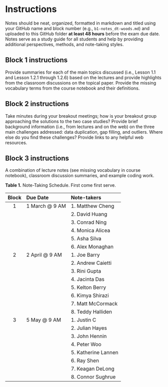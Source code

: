 # Instructions 
Notes should be neat, organized, formatted in markdown and titled using your GitHub name and block number (e.g., `b1-notes_dt-woods.md`) and uploaded to this GitHub folder **at least 48 hours** before the exam due date.
Notes serve as a study guide for all students and help by providing additional perspectives, methods, and note-taking styles.


## Block 1 instructions
Provide summaries for each of the main topics discussed (i.e., Lesson 1.1 and Lesson 1.2.1 through 1.2.6) based on the lectures and provide highlights from the classroom discussions on the topical paper. 
Provide the missing vocabulary terms from the course notebook and their definitions.

## Block 2 instructions
Take minutes during your breakout meetings; how is your breakout group approaching the solutions to the two case studies?
Provide brief background information (i.e., from lectures and on the web) on the three main challenges addressed: data duplication, gap filling, and outliers.
Where else do you find these challenges?
Provide links to any helpful web resources.

## Block 3 instructions
A combination of lecture notes (see missing vocabulary in course notebook), classroom discussion summaries, and example coding work.

__Table 1.__ Note-Taking Schedule. First come first serve.

| Block | Due Date        | Note-takers |
| :---: | :-------------- | :---------  |
| 1     | 1 March @ 9 AM  | 1. Matthew Cheng      |
|       |                 | 2. David Huang        |
|       |                 | 3. Conrad Ning        |
|       |                 | 4. Monica Alicea     |
|       |                 | 5. Asha Silva         |
|       |                 | 6. Alex Monaghan         |
| 2     | 2 April @ 9 AM  | 1. Joe Barry           |
|       |                 | 2. Andrew Caietti     |
|       |                 | 3. Rini Gupta          |
|       |                 | 4. Jacinta Das         |
|       |                 | 5. Kelton Berry       |
|       |                 | 6. Kimya Shirazi      |
|       |                 | 7. Matt McCormack     |
|       |                 | 8. Teddy Halliden     |
| 3     | 5 May @ 9 AM    | 1. Justin C  |
|       |                 | 2. Julian Hayes|
|       |                 | 3. John Hennin         |
|       |                 | 4. Peter Woo      |
|       |                 | 5. Katherine Lannen          |
|       |                 | 6. Ray Shen         |
|       |                 | 7. Keagan DeLong         |
|       |                 | 8. Connor Sughrue         |
